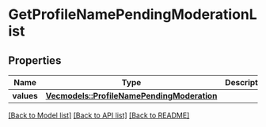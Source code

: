 # GetProfileNamePendingModerationList

## Properties

Name | Type | Description | Notes
------------ | ------------- | ------------- | -------------
**values** | [**Vec<models::ProfileNamePendingModeration>**](ProfileNamePendingModeration.md) |  | 

[[Back to Model list]](../README.md#documentation-for-models) [[Back to API list]](../README.md#documentation-for-api-endpoints) [[Back to README]](../README.md)


